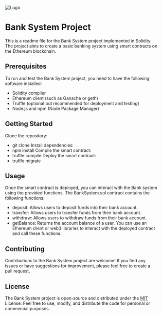 
![Logo](https://www.pngitem.com/pimgs/m/531-5313435_bank-png-free-download-vector-bank-logo-png.png)


# Bank System Project

This is a readme file for the Bank System project implemented in Solidity. The project aims to create a basic banking system using smart contracts on the Ethereum blockchain.


## Prerequisites
To run and test the Bank System project, you need to have the following software installed:

- Solidity compiler
- Ethereum client (such as Ganache or geth)
- Truffle (optional but recommended for deployment and testing)
- Node.js and npm (Node Package Manager)
## Getting Started
Clone the repository:
- git clone <repository-url>
Install dependencies:
- npm install
Compile the smart contract:
- truffle compile
Deploy the smart contract:
- truffle migrate

## Usage
Once the smart contract is deployed, you can interact with the Bank system using the provided functions. The BankSystem.sol contract contains the following functions:

- deposit: Allows users to deposit funds into their bank account.
- transfer: Allows users to transfer funds from their bank account.
- withdraw: Allows users to withdraw funds from their bank account.
- getBalance: Returns the account balance of a user.
You can use an Ethereum client or web3 libraries to interact with the deployed contract and call these functions.

## Contributing
Contributions to the Bank System project are welcome! If you find any issues or have suggestions for improvement, please feel free to create a pull request.

## License

The Bank System project is open-source and distributed under the [MIT](https://choosealicense.com/licenses/mit/) License. Feel free to use, modify, and distribute the code for personal or commercial purposes.